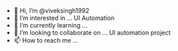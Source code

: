 - 👋 Hi, I’m @viveksingh1992
- 👀 I’m interested in ... UI Automation
- 🌱 I’m currently learning ... 
- 💞️ I’m looking to collaborate on ... UI automation project
- 📫 How to reach me ...

<!---
viveksingh1992/viveksingh1992 is a ✨ special ✨ repository because its `README.md` (this file) appears on your GitHub profile.
You can click the Preview link to take a look at your changes.
--->
